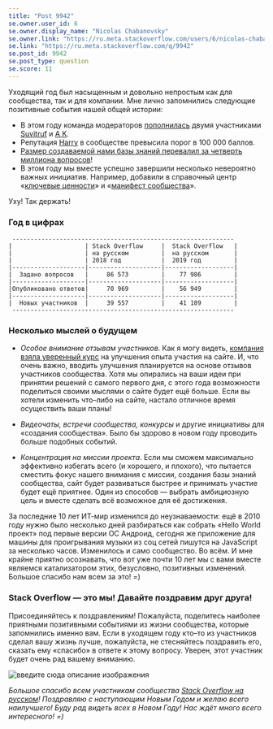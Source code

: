 ```yaml
---
title: "Post 9942"
se.owner.user_id: 6
se.owner.display_name: "Nicolas Chabanovsky"
se.owner.link: "https://ru.meta.stackoverflow.com/users/6/nicolas-chabanovsky"
se.link: "https://ru.meta.stackoverflow.com/q/9942"
se.post_id: 9942
se.post_type: question
se.score: 11
---
```

<p>Уходящий год был насыщенным и довольно непростым как для сообщества, так и для компании. Мне лично запомнились следующие позитивные события нашей общей истории:</p>

<ul>
<li>В этом году команда модераторов <a href="https://ru.meta.stackoverflow.com/q/9229/6">пополнилась</a> двумя участниками <a href="https://ru.stackoverflow.com/users/15479/">Suvitruf</a> и <a href="https://ru.stackoverflow.com/users/213987/">A K</a>.</li>
<li>Репутация <a href="https://ru.meta.stackoverflow.com/q/8833/">Harry</a> в сообществе превысила порог в 100 000 баллов.</li>
<li><a href="https://ru.meta.stackoverflow.com/q/8572/6">Размер создаваемой нами базы знаний перевалил за четверть миллиона вопросов</a>!</li>
<li>В этом году мы вместе успешно завершили несколько невероятно важных инициатив. Например, добавили в справочный центр «<a href="/help/key-values">ключевые ценности</a>» и «<a href="/help/manifesto">манифест сообщества</a>».</li>
</ul>

<p>Уху! Так держать!</p>

<h3>Год в цифрах</h3>

<pre><code> -------------------------------------------------------------
|                    | Stack Overflow     |  Stack Overflow   |
|                    | на русском         |  на русском       |
|                    | 2018 год           |  2019 год         |
|--------------------|--------------------|-------------------|
|  Задано вопросов   |     86 573         |    77 986         |
|--------------------|--------------------|-------------------|
|Опубликовано ответов|     70 969         |    56 949         |
|--------------------|--------------------|-------------------|
|  Новых участников  |     39 557         |    41 189         |
 -------------------------------------------------------------
</code></pre>

<h3>Несколько мыслей о будущем</h3>

<ul>
<li><p><em>Особое внимание отзывам участников</em>. Как я могу видеть, <a href="https://stackoverflow.blog/2019/11/25/introducing-the-loop-a-foundation-in-listening/">компания взяла уверенный курс</a> на улучшения опыта участия на сайте. И, что очень важно, вводить улучшения планируется на основе отзывов участников сообщества. Хотя мы опирались на ваши идеи при принятии решений с самого первого дня, с этого года возможности поделиться своими мыслями о сайте будет ещё больше. Если вы хотели изменить что–либо на сайте, настало отличное время осуществить ваши планы!</p></li>
<li><p><em>Видеочаты, встречи сообщества, конкурсы</em> и другие инициативы для «создания сообщества». Было бы здорово в новом году проводить больше подобных событий. </p></li>
<li><p><em>Концентрация на миссии проекта</em>. Если мы сможем максимально эффективно избегать всего (и хорошего, и плохого), что пытается сместить фокус нашего внимания с миссии, создания базы знаний сообщества, сайт будет развиваться быстрее и принимать участие будет ещё приятнее. Один из способов — выбрать амбициозную цель и вместе сделать всё возможное для её достижения. </p></li>
</ul>

<p>За последние 10 лет ИТ-мир изменился до неузнаваемости: ещё в 2010 году нужно было несколько дней разбираться как собрать «Hello World проект» под первые версии ОС Андроид, сегодня же приложение для машины для проигрывания музыки из соц сетей пишутся на JavaScript за несколько часов. Изменилось и само сообщество. Во всём. И мне крайне приятно осознавать, что вот уже почти 10 лет мы с вами вместе являемся катализатором этих, безусловно, позитивных изменений. Большое спасибо нам всем за это! =)</p>

<h3>Stack Overflow — это мы! Давайте поздравим друг друга!</h3>

<p>Присоединяйтесь к поздравлениям! Пожалуйста, поделитесь наиболее приятными позитивными событиями из жизни сообщества, которые запомнились именно вам. Если в уходящем году кто–то из участников сделал вашу жизнь лучше, пожалуйста, не стесняйтесь поздравить его, сказать ему «спасибо» в ответе к этому вопросу. Уверен, этот участник будет очень рад вашему вниманию.</p>

<p><img src="https://i.stack.imgur.com/9IKWu.jpg" alt="введите сюда описание изображения"></p>

<p><em>Большое спасибо всем участникам сообщества <a href="https://ru.stackoverflow.com/">Stack Overflow на русском</a>! Поздравляю с наступающим Новым Годом и желаю всего наилучшего! Буду рад видеть всех в Новом Году! Нас ждёт много всего интересного! =)</em> </p>
